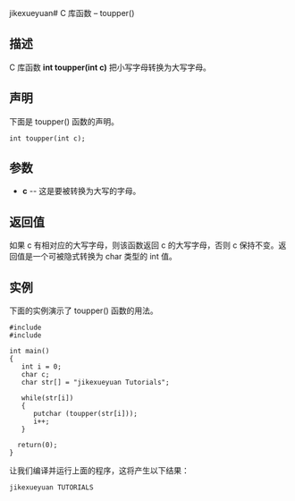 jikexueyuan# C 库函数 – toupper()

## 描述

C 库函数 **int toupper(int c)** 把小写字母转换为大写字母。

## 声明

下面是 toupper() 函数的声明。

    int toupper(int c);

## 参数

* **c** \-- 这是要被转换为大写的字母。

## 返回值

如果 c 有相对应的大写字母，则该函数返回 c 的大写字母，否则 c 保持不变。返回值是一个可被隐式转换为 char 类型的 int 值。

## 实例

下面的实例演示了 toupper() 函数的用法。

    #include 
    #include 

    int main()
    {
       int i = 0;
       char c;
       char str[] = "jikexueyuan Tutorials";

       while(str[i])
       {
          putchar (toupper(str[i]));
          i++;
       }

      return(0);
    }

让我们编译并运行上面的程序，这将产生以下结果：

    jikexueyuan TUTORIALS
